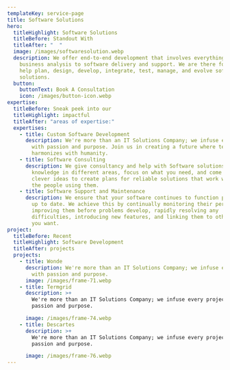 ```yaml
---
templateKey: service-page
title: Software Solutions
hero:
  titleHighlight: Software Solutions
  titleBefore: Standout With
  titleAfter: "  "
  image: /images/softwaresolution.webp
  description: We offer end-to-end development that involves everything from
    business analysis to software delivery and support. We are there for you to
    help plan, design, develop, integrate, test, manage, and evolve software
    solutions.
  button:
    buttonText: Book A Consultation
    icon: /images/button-icon.webp
expertise:
  titleBefore: Sneak peek into our
  titleHighlight: impactful
  titleAfter: "areas of expertise:"
  expertises:
    - title: Custom Software Development
      description: We're more than an IT Solutions Company; we infuse every project
        with passion and purpose. Join us in creating a future where technology
        harmonizes with humanity.
    - title: Software Consulting
      description: We give consultancy and help with Software solutions. We use our
        knowledge in different areas, focus on what you need, and come up with
        clever ideas to create plans for reliable solutions that work well for
        the people using them.
    - title: Software Support and Maintenance
      description: We ensure that your software continues to function properly and is
        up to date. We achieve this by continually monitoring their performance,
        improving them before problems develop, rapidly resolving any
        difficulties, introducing new features, and linking them to other things
        you want.
project:
  titleBefore: Recent
  titleHighlight: Software Development
  titleAfter: projects
  projects:
    - title: Wonde
      description: We're more than an IT Solutions Company; we infuse every project
        with passion and purpose.
      image: /images/frame-71.webp
    - title: Termgrid
      description: >+
        We're more than an IT Solutions Company; we infuse every project with
        passion and purpose.

      image: /images/frame-74.webp
    - title: Descartes
      description: >+
        We're more than an IT Solutions Company; we infuse every project with
        passion and purpose.

      image: /images/frame-76.webp
---
```

